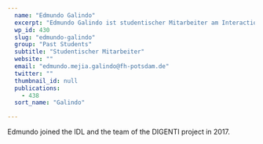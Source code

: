 ```yaml
---
  name: "Edmundo Galindo"
  excerpt: "Edmundo Galindo ist studentischer Mitarbeiter am Interaction Design Lab (IDL) der Fachhochschule Potsdam."
  wp_id: 430
  slug: "edmundo-galindo"
  group: "Past Students"
  subtitle: "Studentischer Mitarbeiter"
  website: ""
  email: "edmundo.mejia.galindo@fh-potsdam.de"
  twitter: ""
  thumbnail_id: null
  publications: 
    - 438
  sort_name: "Galindo"

---
```

Edmundo joined the IDL and the team of the DIGENTI project in 2017.
